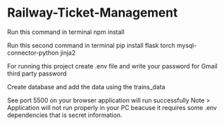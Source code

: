# Railway-Ticket-Management
Run this command in terminal
npm install

Run this second command in terminal
pip install flask torch mysql-connector-python jinja2

For running this project create .env file and write your password for 
Gmail third party password 

Create database and add the data using the trains_data

See port 5500 on your browser application will run successfully
Note > Application will not run properly in your PC beacuse it requires some .env dependencies that is secret information.

